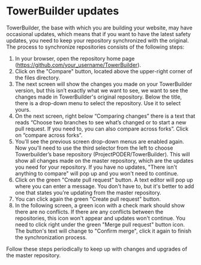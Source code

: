 # TowerBuilder updates

TowerBuilder, the base with which you are building your website, may have occasional updates, which means that if you want to have the latest safety updates, you need to keep your repository synchronized with the original. The process to synchronize repositories consists of the following steps:

1. In your browser, open the repository home page (https://github.com/your_username/TowerBuilder).
2. Click on the "Compare" button, located above the upper-right corner of the files directory.
3. The next screen will show the changes you made on your TowerBuilder version, but this isn’t exactly what we want to see, we want to see the changes made in TowerBuilder's original repository. Below the title, there is a drop-down menu to select the repository. Use it to select yours.
4. On the next screen, right below “Comparing changes” there is a text that reads “Choose two branches to see what’s changed or to start a new pull request. If you need to, you can also compare across forks”. Click on “compare across forks”.
5. You'll see the previous screen drop-down menus are enabled again. Now you'll need to use the third selector from the left to choose Towerbuilder’s base repository (ProjectPODER/TowerBuilder). This will show all changes made on the master repository, which are the updates you need for your repository. If you have no updates, "There isn't anything to compare" will pop up and you won't need to continue.
6. Click on the green "Create pull request" button. A text editor will pop up where you can enter a message. You don't have to, but it's better to add one that states you're updating from the master repository.
7. You can click again the green "Create pull request" button.
8. In the following screen, a green icon with a check mark should show there are no conflicts. If there are any conflicts between the repositories, this icon won't appear and updates won't continue. You need to click right under the green "Merge pull request" button icon. The button's text will change to "Confirm merge", click it again to finish the synchronization process.

Follow these steps periodically to keep up with changes and upgrades of the master repository.
